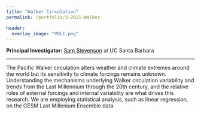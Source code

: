 ```yaml
---
title: "Walker Circulation"
permalink: /portfolio/3-2021-Walker

header:
  overlay_image: "VOLC.png"
---
```


**Principal Investigator:** <a href="https://www.samanthalstevenson.com/" style="color: black; text-decoration: underline;text-decoration-style: dotted;">Sam Stevenson</a> at UC Santa Barbara



---
The Pacific Walker circulation alters weather and climate extremes around the world but its sensitivity to climate forcings remains unknown. Understanding the mechanisms underlying Walker circulation variability and trends from the Last Millennium through the 20th century, and the relative roles of external forcings and internal variability are what drives this research. We are employing statistical analysis, such as linear regression, on the CESM Last Millenium Ensemble data. 

